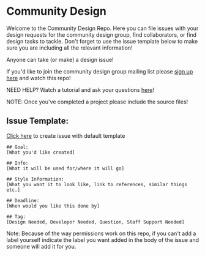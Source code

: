 # Community Design

Welcome to the Community Design Repo. Here you can file issues with your design requests for the community design group, find collaborators, or find design tasks to tackle. Don't forget to use the issue template below to make sure you are including all the relevant information!

Anyone can take (or make) a design issue!

If you'd like to join the community design group mailing list please [sign up here](http://ow.ly/WgQ9S) and watch this repo!

NEED HELP? Watch a tutorial and ask your questions [here](https://discourse.mozilla-community.org/t/love-community-design-but-not-comfortable-with-github/6626)!

NOTE: Once you've completed a project please include the source files!

## Issue Template: 

[Click here](https://github.com/mozilla/Community-Design/issues/new?body=%23%23%20Goal%3A%20%0A%5BWhat%20you%27d%20like%20created%5D%0A%0A%23%23%20Info%3A%20%0A%5BWhat%20it%20will%20be%20used%20for%2Fwhere%20it%20will%20go%5D%0A%0A%23%23%20Style%20Information%3A%20%0A%5BWhat%20you%20want%20it%20to%20look%20like%2C%20link%20to%20references%2C%20similar%20things%20etc.%5D%0A%0A%23%23%20Deadline%3A%20%0A%5BWhen%20would%20you%20like%20this%20done%20by%5D%0A%0A%23%23%20Tag%3A%20%0A%5BDesign%20Needed%2C%20Developer%20Needed%2C%20Question%2C%20Staff%20Support%20Needed%5D) to create issue with default template

```
## Goal: 
[What you'd like created]

## Info: 
[What it will be used for/where it will go]

## Style Information: 
[What you want it to look like, link to references, similar things etc.]

## Deadline: 
[When would you like this done by]

## Tag: 
[Design Needed, Developer Needed, Question, Staff Support Needed]
```

Note: Because of the way permissions work on this repo, if you can't add a label yourself indicate the label you want added in the body of the issue and someone will add it for you. 
